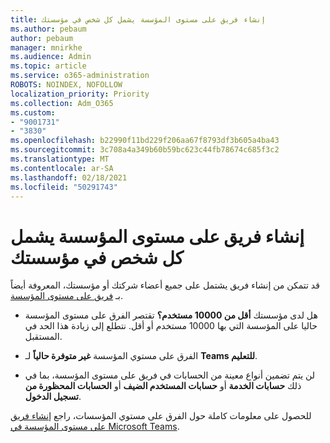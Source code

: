 ```yaml
---
title: إنشاء فريق على مستوى المؤسسة يشمل كل شخص في مؤسستك
ms.author: pebaum
author: pebaum
manager: mnirkhe
ms.audience: Admin
ms.topic: article
ms.service: o365-administration
ROBOTS: NOINDEX, NOFOLLOW
localization_priority: Priority
ms.collection: Adm_O365
ms.custom:
- "9001731"
- "3830"
ms.openlocfilehash: b22990f11bd229f206aa67f8793df3b605a4ba43
ms.sourcegitcommit: 3c708a4a349b60b59bc623c44fb78674c685f3c2
ms.translationtype: MT
ms.contentlocale: ar-SA
ms.lasthandoff: 02/18/2021
ms.locfileid: "50291743"
---
```

# <a name="create-an-org-wide-team-that-includes-everyone-in-your-organization"></a>إنشاء فريق على مستوى المؤسسة يشمل كل شخص في مؤسستك

قد تتمكن من إنشاء فريق يشتمل على جميع أعضاء شركتك أو مؤسستك، المعروفة أيضاً بـ [فريق على مستوى المؤسسة](https://docs.microsoft.com/microsoftteams/create-an-org-wide-team).

- هل لدى مؤسستك **أقل من 10000 مستخدم؟** تقتصر الفرق على مستوى المؤسسة حاليا على المؤسسة التي بها 10000 مستخدم أو أقل. نتطلع إلى زيادة هذا الحد في المستقبل.

- الفرق على مستوي المؤسسة **غير متوفرة حالياً** لـ **Teams للتعليم**.

- لن يتم تضمين أنواع معينة من الحسابات في فريق على مستوى المؤسسة، بما في ذلك **حسابات الخدمة** أو **حسابات المستخدم الضيف** أو **الحسابات المحظورة من تسجيل الدخول**.

للحصول على معلومات كاملة حول الفرق على مستوي المؤسسات، راجع [إنشاء فريق على مستوى المؤسسة في Microsoft Teams](https://docs.microsoft.com/microsoftteams/create-an-org-wide-team). 
